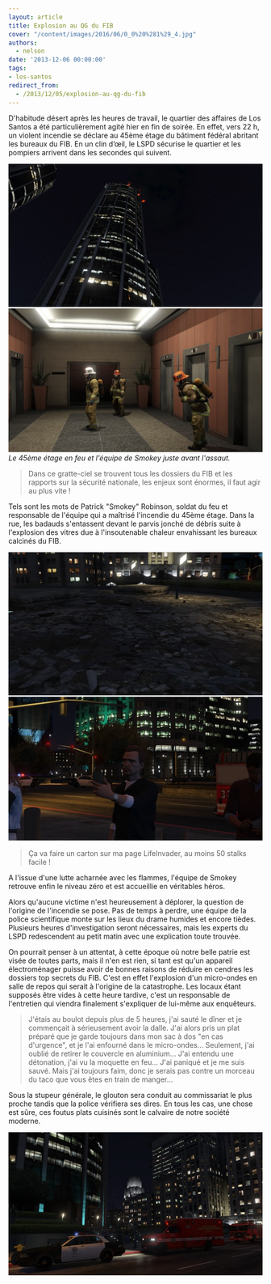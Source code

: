 ```yaml
---
layout: article
title: Explosion au QG du FIB
cover: "/content/images/2016/06/0_0%20%281%29_4.jpg"
authors:
  - nelson
date: '2013-12-06 00:00:00'
tags:
- los-santos
redirect_from:
  - /2013/12/05/explosion-au-qg-du-fib
---
```


D'habitude désert après les heures de travail, le quartier des affaires de Los Santos a été particulièrement agité hier en fin de soirée. En effet, vers 22 h, un violent incendie se déclare au 45ème étage du bâtiment fédéral abritant les bureaux du FIB. En un clin d’œil, le LSPD sécurise le quartier et les pompiers arrivent dans les secondes qui suivent.

![](/content/images/2016/06/0_0_35.jpg)
![Le 45ème étage en feu et l'équipe de Smokey juste avant l'assaut.](/content/images/2016/06/0_0%20%283%29_0.jpg)
_Le 45ème étage en feu et l'équipe de Smokey juste avant l'assaut._

> Dans ce gratte-ciel se trouvent tous les dossiers du FIB et les rapports sur la sécurité nationale, les enjeux sont énormes, il faut agir au plus vite !

Tels sont les mots de Patrick "Smokey" Robinson, soldat du feu et responsable de l'équipe qui a maîtrisé l'incendie du 45ème étage. Dans la rue, les badauds s'entassent devant le parvis jonché de débris suite à l'explosion des vitres due à l'insoutenable chaleur envahissant les bureaux calcinés du FIB.

![](/content/images/2016/06/0_0%20%282%29_0.jpg)
![](/content/images/2016/06/0_0%20%286%29_1.jpg)

> Ça va faire un carton sur ma page LifeInvader, au moins 50 stalks facile !

A l'issue d'une lutte acharnée avec les flammes, l'équipe de Smokey retrouve enfin le niveau zéro et est accueillie en véritables héros.

Alors qu'aucune victime n'est heureusement à déplorer, la question de l'origine de l'incendie se pose. Pas de temps à perdre, une équipe de la police scientifique monte sur les lieux du drame humides et encore tièdes. Plusieurs heures d'investigation seront nécessaires, mais les experts du LSPD redescendent au petit matin avec une explication toute trouvée.

On pourrait penser à un attentat, à cette époque où notre belle patrie est visée de toutes parts, mais il n'en est rien, si tant est qu'un appareil électroménager puisse avoir de bonnes raisons de réduire en cendres les dossiers top secrets du FIB. C'est en effet l'explosion d'un micro-ondes en salle de repos qui serait à l'origine de la catastrophe. Les locaux étant supposés être vides à cette heure tardive, c'est un responsable de l'entretien qui viendra finalement s'expliquer de lui-même aux enquêteurs.

> J'étais au boulot depuis plus de 5 heures, j'ai sauté le dîner et je commençait à sérieusement avoir la dalle. J'ai alors pris un plat préparé que je garde toujours dans mon sac à dos "en cas d'urgence", et je l'ai enfourné dans le micro-ondes... Seulement, j'ai oublié de retirer le couvercle en aluminium... J'ai entendu une détonation, j'ai vu la moquette en feu... J'ai paniqué et je me suis sauvé. Mais j'ai toujours faim, donc je serais pas contre un morceau du taco que vous êtes en train de manger...

Sous la stupeur générale, le glouton sera conduit au commissariat le plus proche tandis que la police vérifiera ses dires. En tous les cas, une chose est sûre, ces foutus plats cuisinés sont le calvaire de notre société moderne.

![](/content/images/2016/06/0_0%20%284%29_0.jpg)